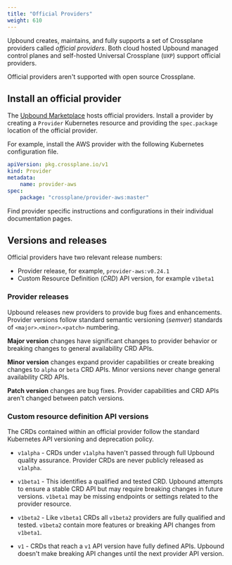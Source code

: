 ```yaml
---
title: "Official Providers"
weight: 610
---
```

Upbound creates, maintains, and fully supports a set of Crossplane providers called *official providers*. Both cloud hosted Upbound managed control planes and self-hosted Universal Crossplane (`UXP`) support official providers.  

Official providers aren't supported with open source Crossplane.

## Install an official provider
The [Upbound Marketplace](https://marketplace.upbound.io/) hosts official providers. Install a provider by creating a `Provider` Kubernetes resource and providing the `spec.package` location of the official provider.

For example, install the AWS provider with the following Kubernetes configuration file.

```yaml
apiVersion: pkg.crossplane.io/v1
kind: Provider
metadata:
    name: provider-aws
spec:
    package: "crossplane/provider-aws:master"
```

Find provider specific instructions and configurations in their individual documentation pages.

## Versions and releases
Official providers have two relevant release numbers:
* Provider release, for example, `provider-aws:v0.24.1`
* Custom Resource Definition (*CRD*) API version, for example `v1beta1`

### Provider releases
Upbound releases new providers to provide bug fixes and enhancements. Provider versions follow standard semantic versioning (*semver*) standards of `<major>`.`<minor>`.`<patch>` numbering.

**Major version** changes have significant changes to provider behavior or breaking changes to general availability CRD APIs.  

**Minor version** changes expand provider capabilities or create breaking changes to `alpha` or `beta` CRD APIs. Minor versions never change general availability CRD APIs.

**Patch version** changes are bug fixes. Provider capabilities and CRD APIs aren't changed between patch versions. 


### Custom resource definition API versions
The CRDs contained within an official provider follow the standard Kubernetes API versioning and deprecation policy. 

* `v1alpha` - CRDs under `v1alpha` haven't passed through full Upbound quality assurance. Provider CRDs are never publicly released as `v1alpha`.

* `v1beta1` - This identifies a qualified and tested CRD. 
Upbound attempts to ensure a stable CRD API but may require breaking changes in future versions. `v1beta1` may be missing endpoints or settings related to the provider resource.

* `v1beta2` - Like `v1beta1` CRDs all `v1beta2` providers are fully qualified and tested. `v1beta2` contain more features or breaking API changes from `v1beta1`. 

* `v1` - CRDs that reach a `v1` API version have fully defined APIs. Upbound doesn't make breaking API changes until the next provider API version. 

<!-- TODO
## Support


## Coverage

-->